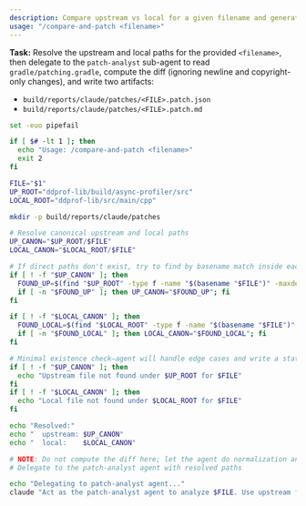 ```yaml
---
description: Compare upstream vs local for a given filename and generate universal patch entries via the Patch Analyst agent.
usage: "/compare-and-patch <filename>"
---
```


**Task:** Resolve the upstream and local paths for the provided `<filename>`,
then delegate to the `patch-analyst` sub-agent to read `gradle/patching.gradle`,
compute the diff (ignoring newline and copyright-only changes),
and write two artifacts:
- `build/reports/claude/patches/<FILE>.patch.json`
- `build/reports/claude/patches/<FILE>.patch.md`

```bash
set -euo pipefail

if [ $# -lt 1 ]; then
  echo "Usage: /compare-and-patch <filename>"
  exit 2
fi

FILE="$1"
UP_ROOT="ddprof-lib/build/async-profiler/src"
LOCAL_ROOT="ddprof-lib/src/main/cpp"

mkdir -p build/reports/claude/patches

# Resolve canonical upstream and local paths
UP_CANON="$UP_ROOT/$FILE"
LOCAL_CANON="$LOCAL_ROOT/$FILE"

# If direct paths don't exist, try to find by basename match inside each root
if [ ! -f "$UP_CANON" ]; then
  FOUND_UP=$(find "$UP_ROOT" -type f -name "$(basename "$FILE")" -maxdepth 1 2>/dev/null | head -n1 || true)
  if [ -n "$FOUND_UP" ]; then UP_CANON="$FOUND_UP"; fi
fi

if [ ! -f "$LOCAL_CANON" ]; then
  FOUND_LOCAL=$(find "$LOCAL_ROOT" -type f -name "$(basename "$FILE")" -maxdepth 1 2>/dev/null | head -n1 || true)
  if [ -n "$FOUND_LOCAL" ]; then LOCAL_CANON="$FOUND_LOCAL"; fi
fi

# Minimal existence check—agent will handle edge cases and write a status
if [ ! -f "$UP_CANON" ]; then
  echo "Upstream file not found under $UP_ROOT for $FILE"
fi
if [ ! -f "$LOCAL_CANON" ]; then
  echo "Local file not found under $LOCAL_ROOT for $FILE"
fi

echo "Resolved:"
echo "  upstream: $UP_CANON"
echo "  local:    $LOCAL_CANON"

# NOTE: Do not compute the diff here; let the agent do normalization and policy (ignore EOL/copyright).
# Delegate to the patch-analyst agent with resolved paths

echo "Delegating to patch-analyst agent..."
claude "Act as the patch-analyst agent to analyze $FILE. Use upstream file: $UP_CANON and local file: $LOCAL_CANON. Generate the required patch analysis artifacts as specified in the patch-analyst agent definition."